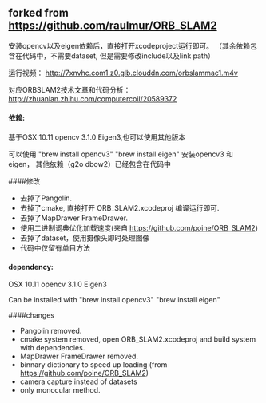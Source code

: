 ## forked from https://github.com/raulmur/ORB_SLAM2

安装opencv以及eigen依赖后，直接打开xcodeproject运行即可。
（其余依赖包含在代码中，不需要dataset, 但是需要修改include以及link path）

运行视频： http://7xnvhc.com1.z0.glb.clouddn.com/orbslammac1.m4v

对应ORBSLAM2技术文章和代码分析：http://zhuanlan.zhihu.com/computercoil/20589372


####  依赖: 

基于OSX 10.11 opencv 3.1.0 Eigen3,也可以使用其他版本

可以使用 "brew install opencv3"  "brew install eigen" 安装opencv3 和 eigen，
其他依赖（g2o dbow2）已经包含在代码中


####修改
* 去掉了Pangolin.
* 去掉了cmake, 直接打开 ORB_SLAM2.xcodeproj 编译运行即可.
* 去掉了MapDrawer FrameDrawer.
* 使用二进制词典优化加载速度(来自 https://github.com/poine/ORB_SLAM2)
* 去掉了dataset，使用摄像头即时处理图像
* 代码中仅留有单目方法

#### dependency: 

OSX 10.11 opencv 3.1.0 Eigen3

Can be installed with "brew install opencv3"  "brew install eigen"


####changes
* Pangolin removed.
* cmake system removed, open ORB_SLAM2.xcodeproj and build system with dependencies.
* MapDrawer FrameDrawer removed.
* binnary dictionary to speed up loading (from https://github.com/poine/ORB_SLAM2)
* camera capture instead of datasets
* only monocular method.
